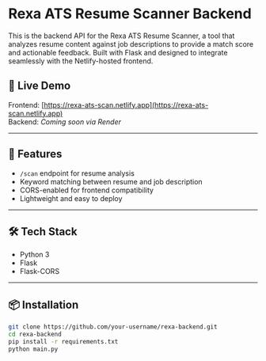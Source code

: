 # Rexa ATS Resume Scanner Backend

This is the backend API for the Rexa ATS Resume Scanner, a tool that analyzes resume content against job descriptions to provide a match score and actionable feedback. Built with Flask and designed to integrate seamlessly with the Netlify-hosted frontend.

## 🚀 Live Demo
Frontend: [https://rexa-ats-scan.netlify.app](https://rexa-ats-scan.netlify.app)  
Backend: _Coming soon via Render_

---

## 🔧 Features

- `/scan` endpoint for resume analysis
- Keyword matching between resume and job description
- CORS-enabled for frontend compatibility
- Lightweight and easy to deploy

---

## 🛠️ Tech Stack

- Python 3
- Flask
- Flask-CORS

---

## 📦 Installation

```bash
git clone https://github.com/your-username/rexa-backend.git
cd rexa-backend
pip install -r requirements.txt
python main.py

